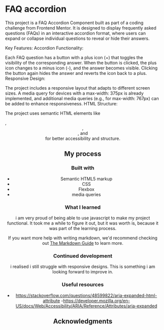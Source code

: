 # FAQ accordion
 This project is a FAQ Accordion Component built as part of a coding challenge from Frontend Mentor. It is designed to display frequently asked questions (FAQs) in an interactive accordion format, where users can expand or collapse individual questions to reveal or hide their answers.

Key Features:
Accordion Functionality:

Each FAQ question has a button with a plus icon (+) that toggles the visibility of the corresponding answer.
When the button is clicked, the plus icon changes to a minus icon (-), and the answer becomes visible.
Clicking the button again hides the answer and reverts the icon back to a plus.
Responsive Design:

The project includes a responsive layout that adapts to different screen sizes.
A media query for devices with a max-width: 375px is already implemented, and additional media queries (e.g., for max-width: 767px) can be added to enhance responsiveness.
HTML Structure:

The project uses semantic HTML elements like <section>, <header>, <article>, and <footer> for better accessibility and structure.

 
 

 ## My process
 
 ### Built with
 
 - Semantic HTML5 markup
 - CSS 
 - Flexbox
 - media queries
 ### What I learned
 
i am very proud of being able to use javascript to make my project functional. It took me a while to figure it out, but it was worth is, because it was part of the learning process.
 
 If you want more help with writing markdown, we'd recommend checking out [The Markdown Guide](https://www.markdownguide.org/) to learn more.
 
 
 
 ### Continued development
 
 i realised i still struggle with responsive designs. This is something i am looking forward to improve in.

 
 ### Useful resources
 
 - https://stackoverflow.com/questions/48599822/aria-expanded-html-attribute
 -https://developer.mozilla.org/en-US/docs/Web/Accessibility/ARIA/Reference/Attributes/aria-expanded
 
 
 

 
 ## Acknowledgments
 
 
 
